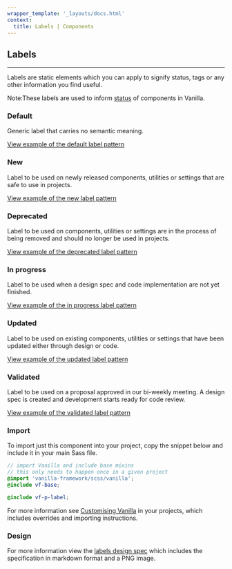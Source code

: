 ```yaml
---
wrapper_template: '_layouts/docs.html'
context:
  title: Labels | Components
---
```


## Labels

<hr>

Labels are static elements which you can apply to signify status, tags or any other information you find useful.

<div class="p-notification--information">
  <p class="p-notification__response">
    <span class="p-notification__status">Note:</span>These labels are used to inform <a href="/docs/whats-new" class="p-notification__action">status</a> of components in Vanilla.
  </p>
</div>

### Default

Generic label that carries no semantic meaning.

<div class="embedded-example"><a href="/docs/examples/patterns/labels/default/" class="js-example">
View example of the default label pattern
</a></div>

### New

Label to be used on newly released components, utilities or settings that are safe to use in projects.

<div class="embedded-example"><a href="/docs/examples/patterns/labels/new/" class="js-example">
View example of the new label pattern
</a></div>

### Deprecated

Label to be used on components, utilities or settings are in the process of being removed and should no longer be used in projects.

<div class="embedded-example"><a href="/docs/examples/patterns/labels/deprecated/" class="js-example">
View example of the deprecated label pattern
</a></div>

### In progress

Label to be used when a design spec and code implementation are not yet finished.

<div class="embedded-example"><a href="/docs/examples/patterns/labels/in-progress/" class="js-example">
View example of the in progress label pattern
</a></div>

### Updated

Label to be used on existing components, utilities or settings that have been updated either through design or code.

<div class="embedded-example"><a href="/docs/examples/patterns/labels/updated/" class="js-example">
View example of the updated label pattern
</a></div>

### Validated

Label to be used on a proposal approved in our bi-weekly meeting. A design spec is created and development starts ready for code review.

<div class="embedded-example"><a href="/docs/examples/patterns/labels/validated/" class="js-example">
View example of the validated label pattern
</a></div>

### Import

To import just this component into your project, copy the snippet below and include it in your main Sass file.

```scss
// import Vanilla and include base mixins
// this only needs to happen once in a given project
@import 'vanilla-framework/scss/vanilla';
@include vf-base;

@include vf-p-label;
```

For more information see [Customising Vanilla](/docs/customising-vanilla/) in your projects, which includes overrides and importing instructions.

### Design

For more information view the [labels design spec](https://github.com/ubuntudesign/vanilla-design/tree/master/Labels) which includes the specification in markdown format and a PNG image.
